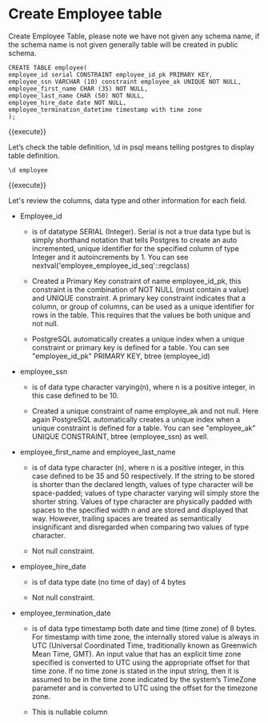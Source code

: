 # Create Employee table

Create Employee Table, please note we have not given any schema name, if
the schema name is not given generally table will be created in public
schema.

```postgresql
CREATE TABLE employee(
employee_id serial CONSTRAINT employee_id_pk PRIMARY KEY,
employee_ssn VARCHAR (10) constraint employee_ak UNIQUE NOT NULL,
employee_first_name CHAR (35) NOT NULL,
employee_last_name CHAR (50) NOT NULL,
employee_hire_date date NOT NULL,
employee_termination_datetime timestamp with time zone
);

```
{{execute}}

Let’s check the table definition, \d in psql means telling postgres to display table definition.

```postgresql
\d employee
``` 
{{execute}}

Let's review the columns, data type and other information for each field.

  - Employee_id
    
      - is of datatype SERIAL (Integer). Serial is not a true data type
        but is simply shorthand notation that tells Postgres to create
        an auto incremented, unique identifier for the specified column
        of type Integer and it autoincrements by 1. You can see
        nextval('employee_employee_id_seq'::regclass)
    
      - Created a Primary Key constraint of name employee_id_pk, this
        constraint is the combination of NOT NULL (must contain a value) and UNIQUE constraint.
        A primary key constraint indicates that a column, or group of
        columns, can be used as a unique identifier for rows in the
        table. This requires that the values be both unique and not
        null.
    
      - PostgreSQL automatically creates a unique index when a unique
        constraint or primary key is defined for a table. You can see
        "employee_id_pk" PRIMARY KEY, btree (employee_id)

  - employee_ssn
    
      - is of data type character varying(n), where n is a positive
        integer, in this case defined to be 10.
    
      - Created a unique constraint of name employee_ak and not null.
        Here again PostgreSQL automatically creates a unique index when
        a unique constraint is defined for a table. You can see
        "employee_ak" UNIQUE CONSTRAINT, btree (employee_ssn) as well.

  - employee_first_name and employee_last_name
    
      - is of data type character (n), where n is a positive integer, in
        this case defined to be 35 and 50 respectively. If the string to
        be stored is shorter than the declared length, values of type
        character will be space-padded; values of type character varying
        will simply store the shorter string. Values of type character
        are physically padded with spaces to the specified width n and
        are stored and displayed that way. However, trailing spaces are
        treated as semantically insignificant and disregarded when
        comparing two values of type character.
    
      - Not null constraint.

  - employee_hire_date
    
      - is of data type date (no time of day) of 4 bytes
    
      - Not null constraint.

  - employee_termination_date
    
      - is of data type timestamp both date and time (time zone) of 8
        bytes. For timestamp with time zone, the internally stored value
        is always in UTC (Universal Coordinated Time, traditionally
        known as Greenwich Mean Time, GMT). An input value that has an
        explicit time zone specified is converted to UTC using the
        appropriate offset for that time zone. If no time zone is stated
        in the input string, then it is assumed to be in the time zone
        indicated by the system’s TimeZone parameter and is converted to
        UTC using the offset for the timezone zone.
    
      - This is nullable column

